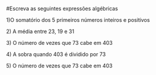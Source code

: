 #Escreva as seguintes expressões algébricas

<p>1)O somatório dos 5 primeiros números inteiros e positivos</p>
<p> 2) A média entre 23, 19 e 31</p>
<p>3) O número de vezes que 73 cabe em 403 </p>
<p>4) A sobra quando 403 é dividido por 73</p>
<p>5) O número de vezes que 73 cabe em 403 </p>
